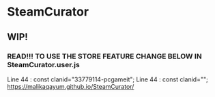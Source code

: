# SteamCurator
## WIP!
### READ!!! TO USE THE STORE FEATURE CHANGE BELOW IN SteamCurator.user.js
Line 44 : const clanid="33779114-pcgameit";
Line 44 : const clanid="<your clanid>";
https://malikaqayum.github.io/SteamCurator/
